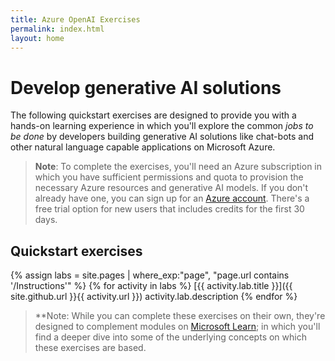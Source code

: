 ```yaml
---
title: Azure OpenAI Exercises
permalink: index.html
layout: home
---
```


# Develop generative AI solutions

The following quickstart exercises are designed to provide you with a hands-on learning experience in which you'll explore the common *jobs to be done* by developers building generative AI solutions like chat-bots and other natural language capable applications on Microsoft Azure.

> **Note**: To complete the exercises, you'll need an Azure subscription in which you have sufficient permissions and quota to provision the necessary Azure resources and generative AI models. If you don't already have one, you can sign up for an [Azure account](https://azure.microsoft.com/free). There's a free trial option for new users that includes credits for the first 30 days.

## Quickstart exercises

{% assign labs = site.pages | where_exp:"page", "page.url contains '/Instructions'" %}
{% for activity in labs  %}
[{{ activity.lab.title }}]({{ site.github.url }}{{ activity.url }})
activity.lab.description
{% endfor %}

> **Note: While you can complete these exercises on their own, they're designed to complement modules on [Microsoft Learn](https://learn.microsoft.com/training/paths/create-custom-copilots-ai-studio/); in which you'll find a deeper dive into some of the underlying concepts on which these exercises are based.
